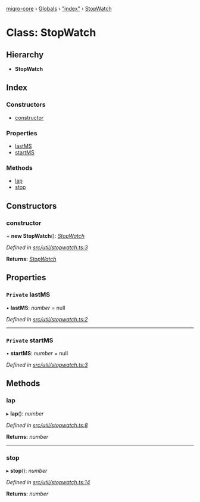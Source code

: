[miqro-core](../README.md) › [Globals](../globals.md) › ["index"](../modules/_index_.md) › [StopWatch](_index_.stopwatch.md)

# Class: StopWatch

## Hierarchy

* **StopWatch**

## Index

### Constructors

* [constructor](_index_.stopwatch.md#constructor)

### Properties

* [lastMS](_index_.stopwatch.md#private-lastms)
* [startMS](_index_.stopwatch.md#private-startms)

### Methods

* [lap](_index_.stopwatch.md#lap)
* [stop](_index_.stopwatch.md#stop)

## Constructors

###  constructor

\+ **new StopWatch**(): *[StopWatch](_index_.stopwatch.md)*

*Defined in [src/util/stopwatch.ts:3](https://github.com/claukers/miqro-core/blob/d98b47c/src/util/stopwatch.ts#L3)*

**Returns:** *[StopWatch](_index_.stopwatch.md)*

## Properties

### `Private` lastMS

• **lastMS**: *number* = null

*Defined in [src/util/stopwatch.ts:2](https://github.com/claukers/miqro-core/blob/d98b47c/src/util/stopwatch.ts#L2)*

___

### `Private` startMS

• **startMS**: *number* = null

*Defined in [src/util/stopwatch.ts:3](https://github.com/claukers/miqro-core/blob/d98b47c/src/util/stopwatch.ts#L3)*

## Methods

###  lap

▸ **lap**(): *number*

*Defined in [src/util/stopwatch.ts:8](https://github.com/claukers/miqro-core/blob/d98b47c/src/util/stopwatch.ts#L8)*

**Returns:** *number*

___

###  stop

▸ **stop**(): *number*

*Defined in [src/util/stopwatch.ts:14](https://github.com/claukers/miqro-core/blob/d98b47c/src/util/stopwatch.ts#L14)*

**Returns:** *number*
